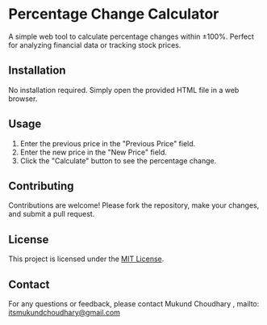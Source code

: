 # Percentage Change Calculator

A simple web tool to calculate percentage changes within ±100%. Perfect for analyzing financial data or tracking stock prices.

## Installation

No installation required. Simply open the provided HTML file in a web browser.

## Usage

1. Enter the previous price in the "Previous Price" field.
2. Enter the new price in the "New Price" field.
3. Click the "Calculate" button to see the percentage change.

## Contributing

Contributions are welcome! Please fork the repository, make your changes, and submit a pull request.

## License

This project is licensed under the [MIT License](LICENSE).

## Contact

For any questions or feedback, please contact Mukund Choudhary , mailto: itsmukundchoudhary@gmail.com
